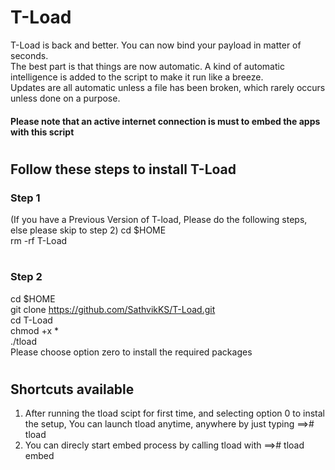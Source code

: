 # T-Load
T-Load is back and better. You can now bind your payload in matter of seconds.  
The best part is that things are now automatic. A kind of automatic intelligence is added to the script to make it run like a breeze.  
Updates are all automatic unless a file has been broken, which rarely occurs unless done on a purpose.  
#### Please note that an active internet connection is must to embed the apps  with this script
#
#
## Follow these steps to install T-Load
### Step 1
(If you have a Previous Version of T-load, Please do the following steps, else please skip to step 2)
cd $HOME  
rm -rf T-Load 
#
#
### Step 2
cd $HOME  
git clone https://github.com/SathvikKS/T-Load.git  
cd T-Load  
chmod +x *  
./tload  
Please choose option zero to install the required packages 
#
#
#
#
## Shortcuts available
1) After running the tload scipt for first time, and selecting option 0 to instal the setup, 
You can launch tload anytime, anywhere by just typing ==># tload
2) You can direcly start embed process by calling tload with ==># tload embed
